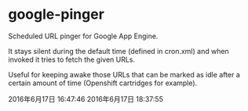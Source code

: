 google-pinger
=============

Scheduled URL pinger for Google App Engine.

It stays silent during the default time (defined in cron.xml) and when invoked it tries to fetch the given URLs.

Useful for keeping awake those URLs that can be marked as idle after a certain amount of time (Openshift cartridges for example).

2016年6月17日 16:47:46
2016年6月17日 18:37:55
